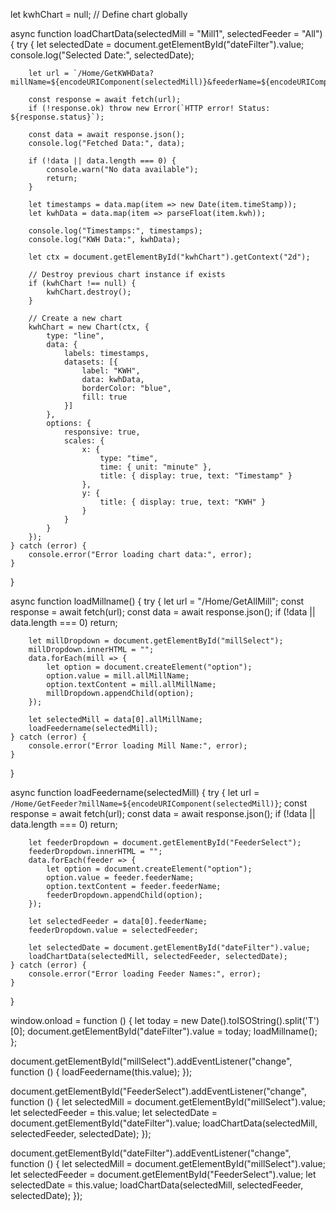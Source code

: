 let kwhChart = null; // Define chart globally

async function loadChartData(selectedMill = "Mill1", selectedFeeder = "All") {
    try {
        let selectedDate = document.getElementById("dateFilter").value;
        console.log("Selected Date:", selectedDate);

        let url = `/Home/GetKWHData?millName=${encodeURIComponent(selectedMill)}&feederName=${encodeURIComponent(selectedFeeder)}&selectedDate=${encodeURIComponent(selectedDate)}`;

        const response = await fetch(url);
        if (!response.ok) throw new Error(`HTTP error! Status: ${response.status}`);

        const data = await response.json();
        console.log("Fetched Data:", data);

        if (!data || data.length === 0) {
            console.warn("No data available");
            return;
        }

        let timestamps = data.map(item => new Date(item.timeStamp));
        let kwhData = data.map(item => parseFloat(item.kwh));

        console.log("Timestamps:", timestamps);
        console.log("KWH Data:", kwhData);

        let ctx = document.getElementById("kwhChart").getContext("2d");

        // Destroy previous chart instance if exists
        if (kwhChart !== null) {
            kwhChart.destroy();
        }

        // Create a new chart
        kwhChart = new Chart(ctx, {
            type: "line",
            data: {
                labels: timestamps,
                datasets: [{
                    label: "KWH",
                    data: kwhData,
                    borderColor: "blue",
                    fill: true
                }]
            },
            options: {
                responsive: true,
                scales: {
                    x: {
                        type: "time",
                        time: { unit: "minute" },
                        title: { display: true, text: "Timestamp" }
                    },
                    y: {
                        title: { display: true, text: "KWH" }
                    }
                }
            }
        });
    } catch (error) {
        console.error("Error loading chart data:", error);
    }
}

async function loadMillname() {
    try {
        let url = "/Home/GetAllMill";
        const response = await fetch(url);
        const data = await response.json();
        if (!data || data.length === 0) return;

        let millDropdown = document.getElementById("millSelect");
        millDropdown.innerHTML = "";
        data.forEach(mill => {
            let option = document.createElement("option");
            option.value = mill.allMillName;
            option.textContent = mill.allMillName;
            millDropdown.appendChild(option);
        });

        let selectedMill = data[0].allMillName;
        loadFeedername(selectedMill);
    } catch (error) {
        console.error("Error loading Mill Name:", error);
    }
}

async function loadFeedername(selectedMill) {
    try {
        let url = `/Home/GetFeeder?millName=${encodeURIComponent(selectedMill)}`;
        const response = await fetch(url);
        const data = await response.json();
        if (!data || data.length === 0) return;

        let feederDropdown = document.getElementById("FeederSelect");
        feederDropdown.innerHTML = "";
        data.forEach(feeder => {
            let option = document.createElement("option");
            option.value = feeder.feederName;
            option.textContent = feeder.feederName;
            feederDropdown.appendChild(option);
        });

        let selectedFeeder = data[0].feederName;
        feederDropdown.value = selectedFeeder;

        let selectedDate = document.getElementById("dateFilter").value;
        loadChartData(selectedMill, selectedFeeder, selectedDate);
    } catch (error) {
        console.error("Error loading Feeder Names:", error);
    }
}

window.onload = function () {
    let today = new Date().toISOString().split('T')[0];
    document.getElementById("dateFilter").value = today;
    loadMillname();
};

document.getElementById("millSelect").addEventListener("change", function () {
    loadFeedername(this.value);
});

document.getElementById("FeederSelect").addEventListener("change", function () {
    let selectedMill = document.getElementById("millSelect").value;
    let selectedFeeder = this.value;
    let selectedDate = document.getElementById("dateFilter").value;
    loadChartData(selectedMill, selectedFeeder, selectedDate);
});

document.getElementById("dateFilter").addEventListener("change", function () {
    let selectedMill = document.getElementById("millSelect").value;
    let selectedFeeder = document.getElementById("FeederSelect").value;
    let selectedDate = this.value;
    loadChartData(selectedMill, selectedFeeder, selectedDate);
});
